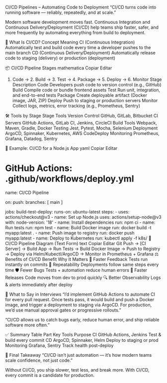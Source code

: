 CI/CD Pipelines – Automating Code to Deployment
“CI/CD turns code into running software — reliably, repeatedly, and at scale.”

Modern software development moves fast. Continuous Integration and Continuous Delivery/Deployment (CI/CD) help teams ship faster, safer, and more frequently by automating everything from build to deployment.

🔧 What Is CI/CD?
Concept	Meaning
CI (Continuous Integration)	Automatically test and build code every time a developer pushes to the main branch
CD (Continuous Delivery/Deployment)	Automatically release code to staging (delivery) or production (deployment)

📦 CI/CD Pipeline Stages
mathematica
Copiar
Editar
1. Code → 2. Build → 3. Test → 4. Package → 5. Deploy → 6. Monitor
Stage	Description
Code	Developers push code to version control (e.g., GitHub)
Build	Compile code or bundle frontend assets
Test	Run unit, integration, and end-to-end tests
Package	Create deployable artifact (Docker image, JAR, ZIP)
Deploy	Push to staging or production servers
Monitor	Collect logs, metrics, error tracking (e.g., Prometheus, Sentry)

🛠️ Tools by Stage
Stage	Tools
Version Control	GitHub, GitLab, Bitbucket
CI Servers	GitHub Actions, GitLab CI, Jenkins, CircleCI
Build Tools	Webpack, Maven, Gradle, Docker
Testing	Jest, Pytest, Mocha, Selenium
Deployment	ArgoCD, Spinnaker, Kubernetes, AWS CodeDeploy
Monitoring	Prometheus, Grafana, Datadog, Sentry

🧪 Example: CI/CD for a Node.js App
yaml
Copiar
Editar
# GitHub Actions: .github/workflows/deploy.yml
name: CI/CD Pipeline

on:
  push:
    branches: [ main ]

jobs:
  build-test-deploy:
    runs-on: ubuntu-latest
    steps:
      - uses: actions/checkout@v3
      - name: Set up Node.js
        uses: actions/setup-node@v3
        with:
          node-version: '18'
      - name: Install dependencies
        run: npm ci
      - name: Run tests
        run: npm test
      - name: Build Docker image
        run: docker build -t myapp:latest .
      - name: Push image to registry
        run: docker push myapp:latest
      - name: Deploy to Kubernetes
        run: kubectl apply -f k8s/
🚦 CI/CD Pipeline Diagram (Text Form)
text
Copiar
Editar
Git Push →
    [CI Server]
        → Build App
        → Run Tests
        → Build Docker Image
        → Push to Registry
        → Deploy via Helm/Kubectl/ArgoCD
        → Monitor in Prometheus + Grafana
⚖️ Benefits of CI/CD
Benefit	Why It Matters
🧪 Faster Feedback	Tests run instantly on commits
🔁 Repeatability	Deployments follow same steps every time
🛡️ Fewer Bugs	Tests + automation reduce human errors
🚀 Faster Releases	Code moves from dev to prod quickly
🔍 Better Observability	Logs & alerts immediately after deploy

💬 What to Say in Interviews
“I’d implement GitHub Actions to automate CI for every pull request. Once tests pass, it would build and push a Docker image, and trigger a deployment to staging via ArgoCD. For production, we’d use manual approval gates or progressive rollouts.”

“CI/CD allows us to catch bugs early, reduce human error, and ship reliable software more often.”

✅ Summary Table
Part	Key Tools	Purpose
CI	GitHub Actions, Jenkins	Test & build every commit
CD	ArgoCD, Spinnaker, Helm	Deploy to staging or prod
Monitoring	Grafana, Sentry	Track health post-deploy

🏁 Final Takeaway
“CI/CD isn’t just automation — it’s how modern teams scale confidence, not just code.”

Without CI/CD, you ship slower, test less, and break more. With CI/CD, every commit is a candidate for production.

